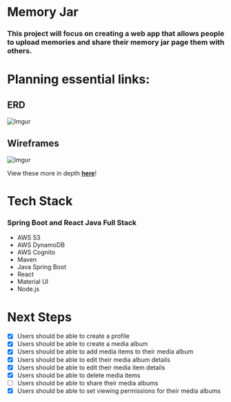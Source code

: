 # Memory Jar

### This project will focus on creating a web app that allows people to upload memories and share their memory jar page them with others.

# Planning essential links:

## **ERD**
![Imgur](https://i.imgur.com/PHmgrBC.png)

## **Wireframes**
![Imgur](https://i.imgur.com/fkp53dY.png)

View these more in depth [**here**](https://whimsical.com/memoryjar-FF3NupDB4M26LTk6qpRDjS)!

# Tech Stack

### **Spring Boot and React Java Full Stack**
  - AWS S3
  - AWS DynamoDB
  - AWS Cognito
  - Maven
  - Java Spring Boot
  - React
  - Material UI
  - Node.js

# Next Steps

- [x] Users should be able to create a profile
- [x] Users should be able to create a media album
- [x] Users should be able to add media items to their media album
- [x] Users should be able to edit their media album details
- [x] Users should be able to edit their media item details
- [x] Users should be able to delete media items
- [ ] Users should be able to share their media albums
- [x] Users should be able to set viewing permissions for their media albums

